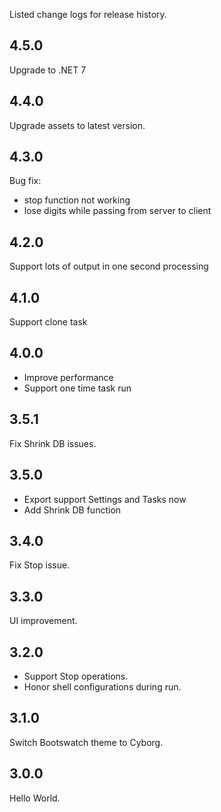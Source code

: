 Listed change logs for release history.

## 4.5.0

Upgrade to .NET 7

## 4.4.0

Upgrade assets to latest version.

## 4.3.0

Bug fix: 

- stop function not working
- lose digits while passing from server to client

## 4.2.0

Support lots of output in one second processing

## 4.1.0

Support clone task

## 4.0.0

- Improve performance
- Support one time task run

## 3.5.1

Fix Shrink DB issues.

## 3.5.0

- Export support Settings and Tasks now
- Add Shrink DB function

## 3.4.0

Fix Stop issue.

## 3.3.0

UI improvement.

## 3.2.0

- Support Stop operations.
- Honor shell configurations during run.

## 3.1.0

Switch Bootswatch theme to Cyborg. 

## 3.0.0

Hello World.